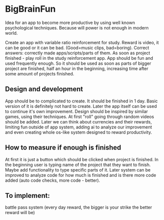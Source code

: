 # BigBrainFun

Idea for an app to become more productive by using well known psychological techniques. Because will power is not enough in modern world.

Create an app with variable ratio reinforcement for study. Reward is video, it can be good or it can be bad. (Good=music clips, bad=boring).
Correct answers: correctly made apps/scripts/parts of them. As soon as project finished - play roll in the study reinforcement app. App should be fun and used frequently enough. So it should be used as soon as parts of bigger project are finished, half an hour in the beginning, increasing time after some amount of projects finished. 

## Design and development
App should be to complicated to create. It should be finished in 1 day. Basic version of it is definitely not hard to create. Later the app itself can be used to continue it's own improvement.
Design should be inspired by similar games, using their techniques. At first "roll" going through random videos should be added. Later we can think about currencies and their rewards, limiting fun outside of app system, adding ai to analyze our improvement and even creating whole os-like system designed to reward productivity.

## How to measure if enough is finished
At first it is just a button which should be clicked when project is finished. In the beginning user is typing name of the project that they want to finish. Maybe add functionality to type specific parts of it.
Later system can be improved to analyze code for how much is finished and is there more code added (auto code checks, more code - better).

## To implement:
battle pass system (every day reward, the bigger is your strike the better reward will be)
